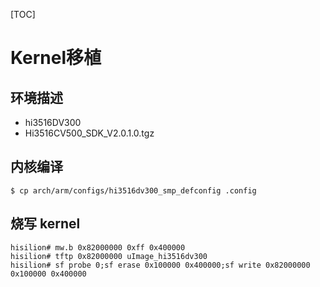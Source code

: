 [TOC]

# Kernel移植

## 环境描述

- hi3516DV300
- Hi3516CV500_SDK_V2.0.1.0.tgz

##  内核编译

```shell
$ cp arch/arm/configs/hi3516dv300_smp_defconfig .config
```

## 烧写 kernel

```shell
hisilion# mw.b 0x82000000 0xff 0x400000
hisilion# tftp 0x82000000 uImage_hi3516dv300
hisilion# sf probe 0;sf erase 0x100000 0x400000;sf write 0x82000000 0x100000 0x400000
```

